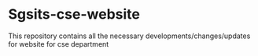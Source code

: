 # Sgsits-cse-website
This repository contains all the necessary developments/changes/updates for website for cse department
